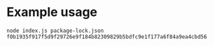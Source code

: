 # Example usage

```
node index.js package-lock.json f0b1935f917f5d9f29726e9f184b82309829b5bdfc9e1f177a6f84a9ea4cbd56
```
